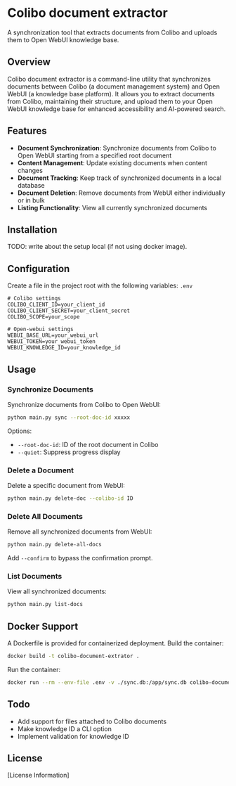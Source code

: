 # Colibo document extractor

A synchronization tool that extracts documents from Colibo and uploads them to Open WebUI knowledge base.

## Overview

Colibo document extractor is a command-line utility that synchronizes documents between Colibo (a document management
system) and Open WebUI (a knowledge base platform). It allows you to extract documents from Colibo, maintaining their
structure, and upload them to your Open WebUI knowledge base for enhanced accessibility and AI-powered search.

## Features

- **Document Synchronization**: Synchronize documents from Colibo to Open WebUI starting from a specified root document
- **Content Management**: Update existing documents when content changes
- **Document Tracking**: Keep track of synchronized documents in a local database
- **Document Deletion**: Remove documents from WebUI either individually or in bulk
- **Listing Functionality**: View all currently synchronized documents

## Installation

TODO: write about the setup local (if not using docker image).

## Configuration

Create a file in the project root with the following variables: `.env`

``` 
# Colibo settings
COLIBO_CLIENT_ID=your_client_id
COLIBO_CLIENT_SECRET=your_client_secret
COLIBO_SCOPE=your_scope

# Open-webui settings
WEBUI_BASE_URL=your_webui_url
WEBUI_TOKEN=your_webui_token
WEBUI_KNOWLEDGE_ID=your_knowledge_id
```

## Usage

### Synchronize Documents

Synchronize documents from Colibo to Open WebUI:

``` bash
python main.py sync --root-doc-id xxxxx
```

Options:

- `--root-doc-id`: ID of the root document in Colibo
- `--quiet`: Suppress progress display

### Delete a Document

Delete a specific document from WebUI:

``` bash
python main.py delete-doc --colibo-id ID
```

### Delete All Documents

Remove all synchronized documents from WebUI:

``` bash
python main.py delete-all-docs
```

Add `--confirm` to bypass the confirmation prompt.

### List Documents

View all synchronized documents:

``` bash
python main.py list-docs
```

## Docker Support

A Dockerfile is provided for containerized deployment.
Build the container:

``` bash
docker build -t colibo-document-extrator .
```

Run the container:

``` bash
docker run --rm --env-file .env -v ./sync.db:/app/sync.db colibo-document-extrator --help
```

## Todo

- Add support for files attached to Colibo documents
- Make knowledge ID a CLI option
- Implement validation for knowledge ID

## License

[License Information]
